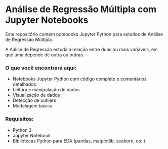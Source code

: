 <h1>Análise de Regressão Múltipla com Jupyter Notebooks</h1>
<p>Este repositório contém notebooks Jupyter Python para estudos de Análise de Regressão Múltipla. </p>
<p>A Aálise de Regressão estuda a relação entre duas ou mais variáveis, em que uma depende de outra ou outras.  </p>

<h3>O que você encontrará aqui:</h3>

- Notebooks Jupyter Python com código completo e comentários detalhados.
- Leitura e manipulação de dados
- Visualização de dados
- Detecção de outliers
- Modelagem básica


<h3>Requisitos:</h3>  

- Python 3
- Jupyter Notebook
- Bibliotecas Python para EDA (pandas, matplotlib, seaborn, etc.)
